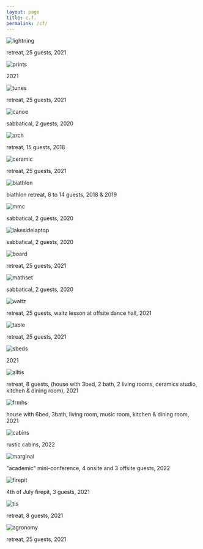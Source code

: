 ```yaml
---
layout: page
title: c.f.
permalink: /cf/
---
```



![lightning](/img/lightning.png)
  <p>retreat, 25 guests, 2021</p>
  
![prints](/img/prints.png)
  <p>2021</p>
  
![tunes](/img/tunes.png)
 <p>retreat, 25 guests, 2021</p>
 
![canoe](/img/canoe.png)
 <p>sabbatical, 2 guests, 2020</p>
 
 ![arch](/img/arch.png)
 <p>retreat, 15 guests, 2018</p>
 
 ![ceramic](/img/ceramic.png)
  <p>retreat, 25 guests, 2021</p>
  
 ![biathlon](/img/biathlon.png)
 <p>biathlon retreat, 8 to 14 guests, 2018 & 2019</p> 
 
 ![mmc](/img/mmc.png)
 <p>sabbatical, 2 guests, 2020</p>
 
 ![lakesidelaptop](/img/lakesidelaptop.png)
 <p>sabbatical, 2 guests, 2020</p>
 
 ![board](/img/board.png)
 <p>retreat, 25 guests, 2021</p>

 ![mathset](/img/mathset.png)
 <p>sabbatical, 2 guests, 2020</p>
 
 ![waltz](/img/waltz.png)
  <p>retreat, 25 guests, waltz lesson at offsite dance hall, 2021</p>
  
  ![table](/img/table.png)
  <p>retreat, 25 guests, 2021</p>
  
  ![sbeds](/img/sbeds.png)
  <p>2021</p>
  
  ![alltis](/img/alltis.png)
  <p>retreat, 8 guests, (house with 3bed, 2 bath, 2 living rooms, ceramics studio, kitchen & dining room), 2021</p>
   
 ![frmhs](/img/frmhs.png)
  <p>house with 6bed, 3bath, living room, music room, kitchen & dining room, 2021</p>
  
  ![cabins](/img/rusticCabins.jpg)
  <p>rustic cabins, 2022</p>   
  
  ![marginal](/img/marginal.png)
  <p>"academic" mini-conference, 4 onsite and 3 offsite guests, 2022</p> 
  
  ![firepit](/img/firepit.png)
  <p>4th of July firepit, 3 guests, 2021</p>
  
 ![tis](/img/tis.png)
  <p>retreat, 8 guests, 2021</p>
  
 ![agronomy](/img/agronomy.png)
  <p>retreat, 25 guests, 2021</p>
